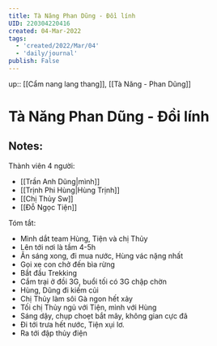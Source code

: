 ```yaml
---
title: Tà Năng Phan Dũng - Đồi lính
UID: 220304220416
created: 04-Mar-2022
tags:
  - 'created/2022/Mar/04'
  - 'daily/journal'
publish: False
---
```

up:: [[Cẩm nang lang thang]], [[Tà Năng - Phan Dũng]]

# Tà Năng Phan Dũng - Đồi lính

## Notes:
Thành viên 4 người:
- [[Trần Anh Dũng|mình]]
- [[Trịnh Phi Hùng|Hùng Trịnh]]
- [[Chị Thủy Sw]]
- [[Đỗ Ngọc Tiện]]

Tóm tắt:

- Mình dắt team Hùng, Tiện và chị Thủy
- Lên tới nơi là tầm 4-5h
- Ăn sáng xong, đi mua nước, Hùng vác nặng nhất
- Gọi xe con chở đến bìa rừng
- Bắt đầu Trekking
- Cắm trại ở đồi 3G, buổi tối có 3G chập chờn
- Hùng, Dũng đi kiếm củi
- Chị Thủy làm sôi Gà ngon hết xảy
- Tối chị Thủy ngủ với Tiện, mình với Hùng
- Sáng dậy, chụp choẹt bắt mây, không gian cực đã
- Đi tới trưa hết nước, Tiện xụi lơ.
- Ra tới đập thủy điện

